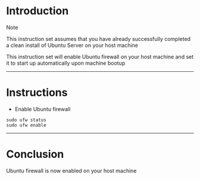 # Introduction
> [!NOTE]
> This instruction set assumes that you have already successfully completed a clean install of Ubuntu Server on your host machine

This instruction set will enable Ubuntu firewall on your host machine and set it to start up automatically upon machine bootup

-----
# Instructions
* Enable Ubuntu firewall
```
sudo ufw status
sudo ufw enable
```
-----
# Conclusion
Ubuntu firewall is now enabled on your host machine
